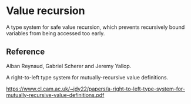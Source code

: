 # Value recursion

A type system for safe value recursion, which prevents recursively bound variables from being accessed too early.

## Reference

Alban Reynaud, Gabriel Scherer and Jeremy Yallop.

A right-to-left type system for mutually-recursive value definitions.

https://www.cl.cam.ac.uk/~jdy22/papers/a-right-to-left-type-system-for-mutually-recursive-value-definitions.pdf
